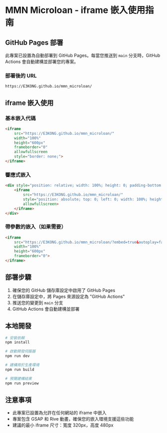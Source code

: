 # MMN Microloan - iframe 嵌入使用指南

## GitHub Pages 部署

此專案已設置為自動部署到 GitHub Pages。每當您推送到 `main` 分支時，GitHub Actions 會自動建構並部署您的專案。

### 部署後的 URL
```
https://E3KONG.github.io/mmn_microloan/
```

## iframe 嵌入使用

### 基本嵌入代碼
```html
<iframe 
    src="https://E3KONG.github.io/mmn_microloan/" 
    width="100%" 
    height="600px" 
    frameborder="0" 
    allowfullscreen
    style="border: none;">
</iframe>
```

### 響應式嵌入
```html
<div style="position: relative; width: 100%; height: 0; padding-bottom: 56.25%;">
    <iframe 
        src="https://E3KONG.github.io/mmn_microloan/" 
        style="position: absolute; top: 0; left: 0; width: 100%; height: 100%; border: none;"
        allowfullscreen>
    </iframe>
</div>
```

### 帶參數的嵌入（如果需要）
```html
<iframe 
    src="https://E3KONG.github.io/mmn_microloan/?embed=true&autoplay=false" 
    width="100%" 
    height="600px" 
    frameborder="0">
</iframe>
```

## 部署步驟

1. 確保您的 GitHub 儲存庫設定中啟用了 GitHub Pages
2. 在儲存庫設定中，將 Pages 來源設定為 "GitHub Actions"
3. 推送您的變更到 `main` 分支
4. GitHub Actions 會自動建構並部署

## 本地開發

```bash
# 安裝依賴
npm install

# 啟動開發伺服器
npm run dev

# 建構用於生產環境
npm run build

# 預覽建構結果
npm run preview
```

## 注意事項

- 此專案已設置為允許在任何網站的 iframe 中嵌入
- 專案包含 GSAP 和 Rive 動畫，確保您的嵌入環境支援這些功能
- 建議的最小 iframe 尺寸：寬度 320px，高度 480px 